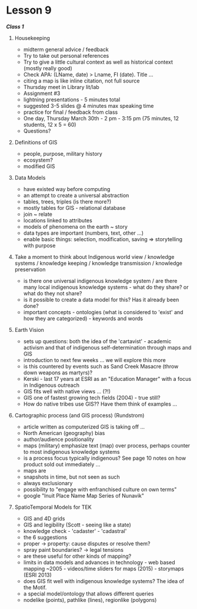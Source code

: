 Lesson 9
========

*__Class 1__*  

1. Housekeeping
   -   midterm general advice / feedback
      -   Try to take out personal references
      -   Try to give a little cultural context as well as historical context (mostly really good)
      -   Check APA: (LName, date) > Lname, FI (date). Title ...
      -   citing a map is like inline citation, not full source  
   -   Thursday meet in Library lit/lab
   -   Assignment #3
      -   lightning presentations - 5 minutes total 
      -   suggested 3-5 slides @ 4 minutes max speaking time
      -   practice for final / feedback from class
      -   One day, Thursday March 30th - 2 pm - 3:15 pm (75 minutes, 12 students, 12 x 5 = 60)
   -   Questions?

2. Definitions of GIS
   -   people, purpose, military history
   -   ecosystem?
   -   modified GIS

3. Data Models
   -   have existed way before computing
   -   an attempt to create a universal abstraction
   -   tables, trees, triples (is there more?)
   -   mostly tables for GIS - relational database
      -   join ~ relate
      -   locations linked to attributes
      -   models of phenomena on the earth ~ story
   -   data types are important (numbers, text, other ...)
   -   enable basic things: selection, modification, saving => storytelling with purpose

4. Take a moment to think about Indigenous world view / knowledge systems / knowledge keeping / knowledge transmission / knowledge preservation
    -   is there one universal indigenous knowledge system / are there many local indigenous knowledge systems
       -   what do they share? or what do they not share?
    -   is it possible to create a data model for this? Has it already been done?  
    -   important concepts
       -   ontologies (what is considered to 'exist' and how they are categorized)
       -   keywords and words

5. Earth Vision
   -   sets up questions: both the idea of the 'cartavist' - academic activism and that of indigenous self-determination through maps and GIS
      -   introduction to next few weeks ... we will explore this more
      -   is this countered by events such as Sand Creek Masacre (throw down weapons as martyrs)?
   -   Kerski - last 17 years at ESRI as an "Education Manager" with a focus in Indigenous outreach
   -   GIS fits well with native views ... (?!)
   -   GIS one of fastest growing tech fields (2004) - true still?
   -   How do native tribes use GIS?? Have them think of examples ...

6. Cartographic process (and GIS process) (Rundstrom)
   -   article written as computerized GIS is taking off ...
      -   North American (geography) bias
      -   author/audience positionality
   -   maps (military) emphasize text (map) over process, perhaps counter to most indigenous knowledge systems
   -   is a process focus typically indigenous? See page 10 notes on how product sold out immediately ...
   -   maps are
      -   snapshots in time, but not seen as such
      -   always exclusionary
   -   possibility to "engage with enfranchised culture on own terms"
   -   google "Inuit Place Name Map Series of Nunavik"

7. SpatioTemporal Models for TEK
   -   GIS and 4D grids
   -   GIS and legibility (Scott - seeing like a state)
   -   knowledge check - 'cadaster' - 'cadastral'
   -   the 6 suggestions
      -   proper -> property: cause disputes or resolve them?
      -   spray paint boundaries? -> legal tensions
      -   are these useful for other kinds of mapping?
      -   limits in data models and advances in technology
         -   web based mapping ~2005
         -   videos/time sliders for maps (2015)
         -   storymaps (ESRI 2013)
   -   does GIS fit well with indigenous knowledge systems? The idea of the Motif.
      -   a special model/ontology that allows different queries
      -   nodelike (points), pathlike (lines), regionlike (polygons)

